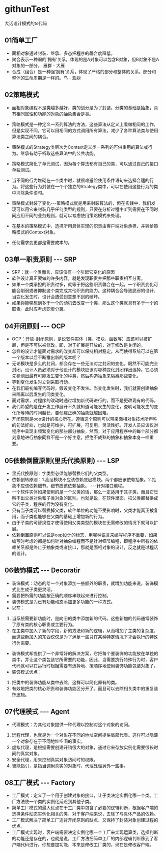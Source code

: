# githunTest
大话设计模式的ts代码

## 01简单工厂
- 面相对象通过封装、继承、多态把程序的耦合度降低。
- 聚合表示一种弱的‘拥有’关系，体现的是A对象可以包含B对象，但B对象不是A对象的一部分。 雁群 - 大雁
- 合成（组合）是一种强‘拥有’关系，体现了严格的部分和整体的关系，部分和整体的生命周期是一样的。鸟 - 翅膀

## 02策略模式
- 面相对象编程不是类越多越好，类的划分是为了封装，分类的基础是抽象，具有相同属性和功能的对象的抽象集合是类。

- 策略模式是一种定义一系列算法的方法，这些算法从定义上看做相同的工作，但是实现不同。它可以用相同的方式调用所有算法，减少了各种算法类与使用算法类之间的耦合。
- 策略模式的Strategy类层次为Context定义类一系列的可供重用的算法或行为。继承有助于析取这些算法中的公共功能。
- 策略模式简化了单元测试，因为每个算法都有自己的类，可以通过自己的接口单独测试。
- 当不同的行为堆砌在一个类中时，就很难避险使用条件语句来选择合适的行为。将这些行为封装在一个个独立的Strategy类中，可以在使用这些行为的类中消除条件语句。
- 策略模式封装了变化---策略模式就是用来封装算法的，但在实践中，我们发现可以用它来封装几乎任何类型的规则，只要在分析过程中听到需要在不同时间应用不同的业务规则，就可以考虑使用策略模式来处理。
- 在基本的策略模式中，选择所用具体实现的职责由客户端对象承担，并转给策略模式的Context对象。
- 任何需求变更都是需要成本的。

## 03单一职责原则 --- SRP
- SRP：就一个类而言，应该仅有一个引起它变化的原因
- 软件设计真正要做的许多内容，就是发现职责并把那些职责相互分离。
- 如果一个类承担的职责过多，就等于把这些职责耦合在一起，一个职责变化可能会削弱或者抑制这个类完成其他职责的能力。这种耦合会导致脆弱的设计，当变化发生时，设计会遭受到意想不到的破坏。
- 如果你能够想到多于一个的动机去改变一个类，那么这个类就具有多于一个的职责。此时应考虑职责分离。

## 04开闭原则 --- OCP
- OCP：开放-封闭原则，是说软件实体（类，模块，函数等）应该可以被扩展，但是不可以被修改。即，对于扩展是开放的，对于修改是关闭的。
- 怎样的设计才能面对需求的改变却可以保持相对稳定，从而使得系统可以在第一个版本以后不断推出新的版本呢？
- 无论模块是多么的封闭，都会存在一些无法对之封闭的变化。既然不可能完全封闭，设计人员必须对于他设计的模块应该对哪种变化封闭作出选择，它必须先猜测出最有可能发生变化的种类，然后构造抽象来隔离那些变化。
- 等到变化发生时立刻采取行动。
- 在我们最初编写代码时，假设变化不发生。当变化发生时，我们就要创建抽象来隔离以后发生的同类变化。
- 面对需求，对程序的改动时通过增加新代码进行的，而不是更改现有的代码。
- 我们希望的是在开发工作展开不久就知道可能发生的变化，查明可能发生的变化所等待的时间越长，要创建正确的抽象就越困难。
- 开闭原则是oop设计的核心所在。遵循这个原则可以带来面相对象技术所声称的句法好处，也就是可维护，可扩展，可复用，灵活性好。开发人员应该仅对程序中呈现出频繁变化的那些部分抽象，然而，对于应用程序中的每个部分都刻意地进行抽象同样不是一个好主意。拒绝不成熟的抽象和抽象本身一样重要。

## 05依赖倒置原则(里氏代换原则) --- LSP 
- 里氏代换原则：字类型必须能够替换它们的父类型。
- 依赖倒转原则：1.高层模块不应该依赖底层模块。两个都应该依赖抽象。2.抽象不应该依赖细节。细节应该依赖抽象。 ---针对接口编程。
- 一个软件实体如果使用的是一个父类的话，那么一定适用于其子类，而且它觉察不出父类对象和子类对象的区别。也就是说，在软件里面，把父类都替换成它的子类，程序的行为没有变化。
- 只有当子类可以替换掉父类，软件单位的功能不受影响时，父类才能真正被复用，而子类也能够在父类的基础上增加新的行为。
- 由于子类的可替换性才使得使用父类类型的模块在无需修改的情况下就可以扩展。
- 依赖倒置原则可以说是oop设计的标志，用哪种语言来编写程序不重要，如果编写时考虑的都是如何针对抽象编程而不是针对细节编程，即程序中所有的依赖关系都是终止于抽象类或者接口，那就是面相对象的设计，反之就是过程话的设计。

## 06装饰模式 --- Decoratir
- 装饰模式：动态的给一个对象添加一些额外的职责，就增加功能来说，装饰模式比生成子类更灵活。
- 需要把所需的功能按正确的顺序串联起来进行控制。
- 装饰模式是为已有功能动态添加更多功能的一种方式。
- 以前：
1. 当系统需要新功能时，是向旧的类中添加新的代码。这些新加的代码通常装饰了原有类的核心职责或主要行为。
2. 在主类中加入了新的字段，新的方法和新的逻辑，从而增加了主类的复杂度，而这些新加入的东西仅仅是为了满足一些只在某种特定情况下才会执行的特殊行为需要。
- 装饰模式却提供了一个非常好的解决方案，它把每个要装饰的功能放在单独的类中，并让这个类包装它所需要的功能，因此，当需要执行特殊行为时，客户代码就可以在运行时根据需要有选择地、按顺序地使用装饰功能包装对象了。
- 装饰模式优点：
1. 把类中的装饰功能从类中去除，这样可以简化原有的类。
2. 有效地把类的核心职责和装饰功能区分开了。而且可以去除相关类中的重复装饰逻辑。

## 07代理模式 --- Agent
- 代理模式：为其他对象提供一种代理以控制对这个对象的访问。
1. 远程代理，也就是为一个对象在不同的地址空间提供局部代表。这样可以隐藏一个对象存在于不同地址空间的事实。
2. 虚拟代理，是根据需要创建开销很大的对象，通过它来存放实例化需要很长时间的真实对象。
3. 安全代理，用来控制真实对象访问时的权限。
4. 智能指引，是指当调用真实的对象时，代理处理另外一些事。

## 08工厂模式 --- Factory
- 工厂模式：定义了一个用于创建对象的接口，让子类决定实例化哪一个类。工厂方法使一个类的实例化延迟到其他子类。
- 简单工厂模式的最大优点在于工厂类中包含了必要的逻辑判断，根据客户端的选择条件动态实例化相关的类，对于客户端来说，去除了与具体产品的依赖。
- 工厂模式解决了简单工厂违背开闭原则的缺点，又保持了封装对象创建过程的优点。
- 工厂模式实现时，客户端需要决定实例化哪一个工厂来实现运算类，选择判断的功能还是存在的，也就是说，工厂方法把简单工厂的内部逻辑判断移到了客户端代码进行。你想要加功能，本来是修改工厂类的，现在是修改客户端。
